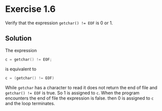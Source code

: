 # Exercise 1.6

Verify that the expression `getchar() != EOF` is 0 or 1.

## Solution

The expression

```c
c = getchar() != EOF;
```

is equivalent to

```c
c = (getchar() != EOF)
```

While `getchar` has a character to read it does not return the end of file and `getchar() != EOF` is true. So 1 is assigned to `c`. When the program encounters the end of file the expression is false. then 0 is assigned to `c` and the loop terminates.
